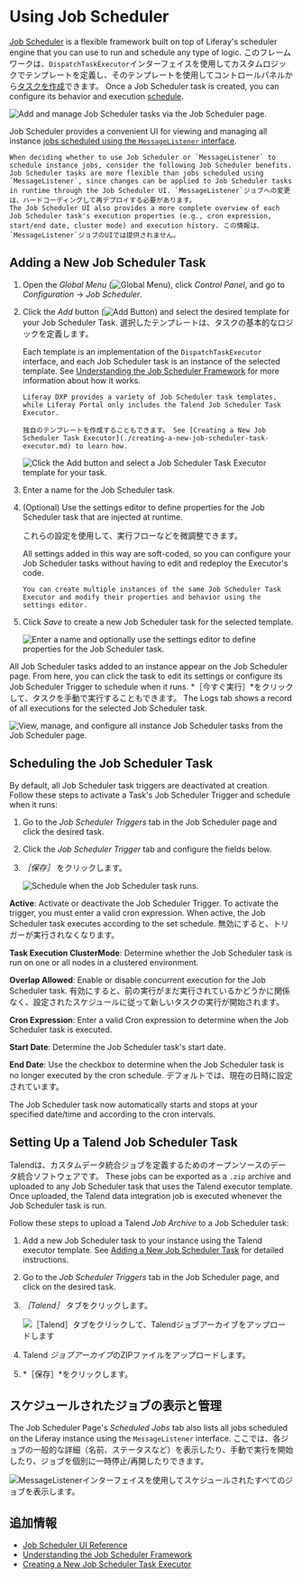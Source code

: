 # Using Job Scheduler

[Job Scheduler](https://github.com/liferay/liferay-portal/tree/master/modules/apps/dispatch) is a flexible framework built on top of Liferay's scheduler engine that you can use to run and schedule any type of logic. このフレームワークは、`DispatchTaskExecutor`インターフェイスを使用してカスタムロジックでテンプレートを定義し、そのテンプレートを使用してコントロールパネルから[タスクを作成](#adding-a-new-job-scheduler-task)できます。 Once a Job Scheduler task is created, you can configure its behavior and execution [schedule](#scheduling-the-job-scheduler-task).

![Add and manage Job Scheduler tasks via the Job Scheduler page.](./using-job-scheduler/images/01.png)

Job Scheduler provides a convenient UI for viewing and managing all instance [jobs scheduled using the `MessageListener` interface](#viewing-and-managing-scheduled-jobs).

```{note}
When deciding whether to use Job Scheduler or `MessageListener` to schedule instance jobs, consider the following Job Scheduler benefits.
Job Scheduler tasks are more flexible than jobs scheduled using `MessageListener`, since changes can be applied to Job Scheduler tasks in runtime through the Job Scheduler UI. `MessageListener`ジョブへの変更は、ハードコーディングして再デプロイする必要があります。 
The Job Scheduler UI also provides a more complete overview of each Job Scheduler task's execution properties (e.g., cron expression, start/end date, cluster mode) and execution history. この情報は、`MessageListener`ジョブのUIでは提供されません。
```

## Adding a New Job Scheduler Task

1. Open the *Global Menu* (![Global Menu](../../../images/icon-applications-menu.png)), click *Control Panel*, and go to *Configuration* &rarr; *Job Scheduler*.

1. Click the *Add* button (![Add Button](../../../images/icon-add.png)) and select the desired template for your Job Scheduler Task. 選択したテンプレートは、タスクの基本的なロジックを定義します。

   Each template is an implementation of the `DispatchTaskExecutor` interface, and each Job Scheduler task is an instance of the selected template. See [Understanding the Job Scheduler Framework](./understanding-the-job-scheduler-framework.md) for more information about how it works.

   ```{note}
   Liferay DXP provides a variety of Job Scheduler task templates, while Liferay Portal only includes the Talend Job Scheduler Task Executor.

   独自のテンプレートを作成することもできます。 See [Creating a New Job Scheduler Task Executor](./creating-a-new-job-scheduler-task-executor.md) to learn how.
   ```

   ![Click the Add button and select a Job Scheduler Task Executor template for your task.](./using-job-scheduler/images/02.png)

1. Enter a name for the Job Scheduler task.

1. (Optional) Use the settings editor to define properties for the Job Scheduler task that are injected at runtime.

   これらの設定を使用して、実行フローなどを微調整できます。

   All settings added in this way are soft-coded, so you can configure your Job Scheduler tasks without having to edit and redeploy the Executor's code.

   ```{tip}
   You can create multiple instances of the same Job Scheduler Task Executor and modify their properties and behavior using the settings editor.
   ```

1. Click *Save* to create a new Job Scheduler task for the selected template.

   ![Enter a name and optionally use the settings editor to define properties for the Job Scheduler task.](./using-job-scheduler/images/03.png)

All Job Scheduler tasks added to an instance appear on the Job Scheduler page. From here, you can click the task to edit its settings or configure its Job Scheduler Trigger to schedule when it runs. *［今すぐ実行］*をクリックして、タスクを手動で実行することもできます。 The Logs tab shows a record of all executions for the selected Job Scheduler task.

![View, manage, and configure all instance Job Scheduler tasks from the Job Scheduler page.](./using-job-scheduler/images/04.png)

## Scheduling the Job Scheduler Task

By default, all Job Scheduler task triggers are deactivated at creation. Follow these steps to activate a Task's Job Scheduler Trigger and schedule when it runs:

1. Go to the *Job Scheduler Triggers* tab in the Job Scheduler page and click the desired task.

1. Click the *Job Scheduler Trigger* tab and configure the fields below.

1. *［保存］* をクリックします。

   ![Schedule when the Job Scheduler task runs.](./using-job-scheduler/images/05.png)

**Active**: Activate or deactivate the Job Scheduler Trigger. To activate the trigger, you must enter a valid cron expression. When active, the Job Scheduler task executes according to the set schedule. 無効にすると、トリガーが実行されなくなります。

**Task Execution ClusterMode**: Determine whether the Job Scheduler task is run on one or all nodes in a clustered environment.

**Overlap Allowed**: Enable or disable  concurrent execution for the Job Scheduler task. 有効にすると、前の実行がまだ実行されているかどうかに関係なく、設定されたスケジュールに従って新しいタスクの実行が開始されます。

**Cron Expression**: Enter a valid Cron expression to determine when the Job Scheduler task is executed.

**Start Date**: Determine the Job Scheduler task's start date.

**End Date**: Use the checkbox to determine when the Job Scheduler task is no longer executed by the cron schedule. デフォルトでは、現在の日時に設定されています。

The Job Scheduler task now automatically starts and stops at your specified date/time and according to the cron intervals.

## Setting Up a Talend Job Scheduler Task

Talendは、カスタムデータ統合ジョブを定義するためのオープンソースのデータ統合ソフトウェアです。 These jobs can be exported as a `.zip` archive and uploaded to any Job Scheduler task that uses the Talend executor template. Once uploaded, the Talend data integration job is executed whenever the Job Scheduler task is run.

Follow these steps to upload a Talend *Job Archive* to a Job Scheduler task:

1. Add a new Job Scheduler task to your instance using the Talend executor template. See [Adding a New Job Scheduler Task](#adding-a-new-job-scheduler-task) for detailed instructions.

1. Go to the *Job Scheduler Triggers* tab in the Job Scheduler page, and click on the desired task.

1. *［Talend］* タブをクリックします。

   ![［Talend］タブをクリックして、Talendジョブアーカイブをアップロードします](./using-job-scheduler/images/06.png)

1. Talend *ジョブアーカイブ*のZIPファイルをアップロードします。

1. *［保存］*をクリックします。

## スケジュールされたジョブの表示と管理

The Job Scheduler Page's *Scheduled Jobs* tab also lists all jobs scheduled on the Liferay instance using the `MessageListener` interface. ここでは、各ジョブの一般的な詳細（名前、ステータスなど）を表示したり、手動で実行を開始したり、ジョブを個別に一時停止/再開したりできます。

![MessageListenerインターフェイスを使用してスケジュールされたすべてのジョブを表示します。](./using-job-scheduler/images/07.png)

## 追加情報

* [Job Scheduler UI Reference](./job-scheduler-ui-reference.md)
* [Understanding the Job Scheduler Framework](./understanding-the-job-scheduler-framework.md)
* [Creating a New Job Scheduler Task Executor](./creating-a-new-job-scheduler-task-executor.md)
